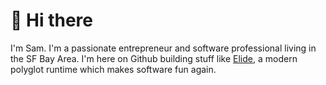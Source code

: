 # 👋 Hi there

I'm Sam. I'm a passionate entrepreneur and software professional living in the SF Bay Area. I'm here on Github building stuff like [Elide](https://github.com/elide-dev/elide), a modern
polyglot runtime which makes software fun again.
